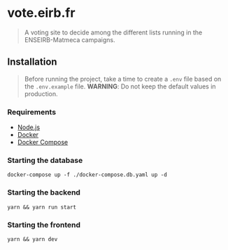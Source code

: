 # vote.eirb.fr

> A voting site to decide among the different lists running in the ENSEIRB-Matmeca campaigns.

## Installation

> Before running the project, take a time to create a `.env` file based on the `.env.example` file. **WARNING**: Do not keep the default values in production.

### Requirements

- [Node.js](https://nodejs.org/en/)
- [Docker](https://www.docker.com/)
- [Docker Compose](https://docs.docker.com/compose/)

### Starting the database

```shell
docker-compose up -f ./docker-compose.db.yaml up -d
```

### Starting the backend

```
yarn && yarn run start
```

### Starting the frontend

```
yarn && yarn dev
```
